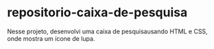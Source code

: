 # repositorio-caixa-de-pesquisa
Nesse projeto, desenvolvi uma caixa de pesquisausando HTML e CSS, onde mostra um ícone de lupa.
